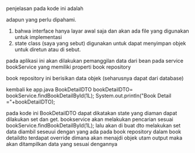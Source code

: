 penjelasan pada kode ini adalah

adapun yang perlu dipahami.
1. bahwa interface hanya layar awal saja dan akan ada file yang digunakan untuk implementasi
2. state class (saya yang sebut) digunakan untuk dapat menyimpan objek untuk diretun atau di sebut. 


pada aplikasi ini akan dilakukan 
pemanggilan data dari bean pada service bookService yang memiliki properti
book repository 

book repository ini berisikan data objek (seharusnya dapat dari database)


kembali ke app.java
BookDetailDTO bookDetailDTO= bookService.findBookDetailById(1L);
        System.out.println("Book Detail ="+bookDetailDTO);

pada kode ini BookDetailDTO dapat dikatakan state yang diaman dapat dilakukan set
dan get.
bookservice akan melakukan pencarian sesuai  bookService.findBookDetailById(1L);
lalu akan di buat dto melakukan set data diambil seseuui dengan yang ada pada
book repository
dalam book detaildto terdapat override dimana akan menajdi objek utam output
maka akan ditampilkan data yang sesuai dengannya